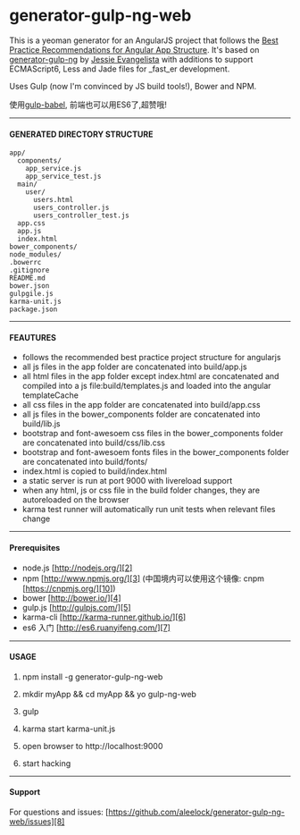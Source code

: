 # generator-gulp-ng-web

This is a yeoman generator for an AngularJS project that follows the [Best Practice Recommendations for Angular App Structure][1]. It's based on [generator-gulp-ng][8] by [Jessie Evangelista][7] with additions to support ECMAScript6, Less and Jade files for _fast_er development.

Uses Gulp (now I'm convinced by JS build tools!), Bower and NPM.

使用[gulp-babel][9], 前端也可以用ES6了,超赞哦!

-----

#### GENERATED DIRECTORY STRUCTURE ####

    app/
      components/
        app_service.js
        app_service_test.js
      main/
        user/
          users.html
          users_controller.js
          users_controller_test.js
      app.css
      app.js
      index.html
    bower_components/    
    node_modules/
    .bowerrc
    .gitignore
    README.md
    bower.json
    gulpgile.js
    karma-unit.js
    package.json

-----

#### FEAUTURES ####
- follows the recommended best practice project structure for angularjs
- all js files in the app folder are concatenated into build/app.js
- all html files in the app folder except index.html are concatenated and compiled into a js file:build/templates.js and loaded into the angular templateCache
- all css files in the app folder are concatenated into build/app.css
- all js files in the bower_components folder are concatenated into build/lib.js
- bootstrap and font-awesoem css files in the bower_components folder are concatenated into build/css/lib.css
- bootstrap and font-awesoem fonts files in the bower_components folder are concatenated into build/fonts/
- index.html is copied to build/index.html
- a static server is run at port 9000 with livereload support
- when any html, js or css file in the build folder changes, they are autoreloaded on the browser
- karma test runner will automatically run unit tests when relevant files change

-----

#### Prerequisites ####
- node.js [http://nodejs.org/][2]
- npm [http://www.npmjs.org/][3] (中国境内可以使用这个镜像: cnpm [https://cnpmjs.org/][10])
- bower [http://bower.io/][4]
- gulp.js [http://gulpjs.com/][5]
- karma-cli [http://karma-runner.github.io/][6]
- es6 入门 [http://es6.ruanyifeng.com/][7]

-----

#### USAGE ####

1) npm install -g generator-gulp-ng-web

2) mkdir myApp && cd myApp && yo gulp-ng-web

3) gulp

4) karma start karma-unit.js

5) open browser to http://localhost:9000

6) start hacking

----

#### Support ####
For questions and issues: [https://github.com/aleelock/generator-gulp-ng-web/issues][8]
 
  [1]: https://docs.google.com/document/d/1XXMvReO8-Awi1EZXAXS4PzDzdNvV6pGcuaF4Q9821Es/pub
  [2]: http://nodejs.org/
  [3]: http://www.npmjs.org/
  [4]: http://bower.io/
  [5]: http://gulpjs.com/
  [6]: http://karma-runner.github.io/
  [7]: http://es6.ruanyifeng.com/
  [8]: https://github.com/aleelock/generator-gulp-ng-web/issues
  [9]: https://cnpmjs.org/package/gulp-babel
  [10]: https://cnpmjs.org/
